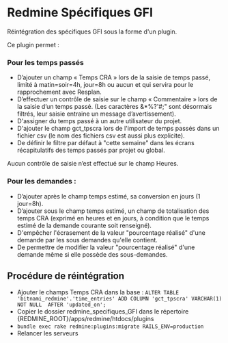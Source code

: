 # Redmine Spécifiques GFI

Réintégration des spécifiques GFI sous la forme d'un plugin.

Ce plugin permet :

### Pour les temps passés

- D’ajouter un champ « Temps CRA » lors de la saisie de temps passé, limité à matin=soir=4h, jour=8h ou aucun et qui servira pour le rapprochement avec Resplan.
- D’effectuer un contrôle de saisie sur  le champ « Commentaire » lors de la saisie d’un temps passé.
(Les caractères &*%?'#;\" sont désormais filtrés, leur saisie entraine un message d’avertissement).
- D'assigner du temps passé à un autre utilisateur du projet.
- D'ajouter le champ gct_tpscra lors de l'import de temps passés dans un fichier csv (le nom des fichiers csv est aussi plus explicite).
- De définir le filtre par défaut à "cette semaine" dans les écrans récapitulatifs des temps passés par projet ou global.

Aucun contrôle de saisie n’est effectué sur le champ Heures.

### Pour les demandes :

- D’ajouter après le champ temps estimé, sa conversion en jours (1 jour=8h).
- D’ajouter sous le champ temps estimé, un champ de totalisation des temps CRA (exprimé en heures et en jours, à condition que le temps estimé de la demande courante soit renseigné).
- D'empêcher l'écrasement de la valeur "pourcentage réalisé" d'une demande par les sous demandes qu'elle contient.
- De permettre de modifier la valeur "pourcentage réalisé" d'une demande même si elle possède des sous-demandes.

## Procédure de réintégration
- Ajouter le champs Temps CRA dans la base :
`ALTER TABLE 'bitnami_redmine'.'time_entries' ADD COLUMN 'gct_tpscra' VARCHAR(1) NOT NULL  AFTER 'updated_on';`
- Copier le dossier redmine_specifiques_GFI dans le répertoire {REDMINE_ROOT}/apps/redmine/htdocs/plugins
- `bundle exec rake redmine:plugins:migrate RAILS_ENV=production`
- Relancer les serveurs

